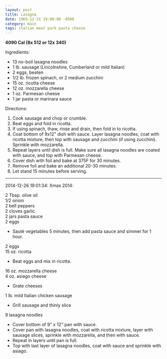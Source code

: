 ```yaml
---
layout: post
title: Lasagna
date: 1969-12-31 19:00:00 -0500
category: main
tags: italian meat pork pasta cheese
---
```

<b>4090 Cal (8x 512 or 12x 340)</b>
  
Ingredients:  
<ul>
	<li>13 no-boil lasagna noodles</li>
	<li>1 lb. sausage (Lincolnshire, Cumberland or mild Italian)</li>
	<li>2 eggs, beaten</li>
	<li>1/2 lb. frozen spinach, or 2 medium zucchini</li>
	<li>15 oz. ricotta cheese</li>
	<li>12 oz. mozzarella cheese</li>
	<li>1 oz. Parmesan cheese</li>
	<li>1 jar pasta or marinara sauce</li>
</ul>
Directions:  
<ol>
	<li>Cook sausage and chop or crumble.</li>
	<li>Beat eggs and fold in ricotta.</li>
	<li>If using spinach, thaw, rinse and drain, then fold in to ricotta.</li>
	<li>Coat bottom of 9x12" dish with sauce. Layer lasagna noodles, coat with ricotta mixture, then top with sausage and zucchini (if using zucchini).  Sprinkle with mozzarella.</li>
	<li>Repeat layers until dish is full. Make sure all lasagna noodles are coated with sauce, and top with Parmesan cheese.</li>
	<li>Cover dish with foil and bake at 375F for 30 minutes.</li>
	<li>Remove foil and bake an additional 20-30 minutes.</li>
	<li>Let stand 15 minutes before serving.</li>
</ol>

---

2014-12-26 19:01:34: Xmas 2014:

2 Tbsp. olive oil  
1/2 onion  
2 bell peppers  
2 cloves garlic  
2 jars pasta sauce  
2 eggs
* Sauté vegetables 5 minutes, then add pasta sauce and simmer for 1 hour.

2 eggs  
15 oz. ricotta
* Beat eggs and mix in ricotta.

16 oz. mozzarella cheese  
4 oz. asiago cheese
* Grate cheeses

1 lb. mild Italian chicken sausage
* Grill sausage and thinly slice

9 lasagna noodles
* Cover bottom of 9" x 12" pan with sauce.
* Cover pan with lasagna noodles, coat with ricotta mixture, layer with sausage slices, sprinkle with mozzarella, and then with sauce.
* Repeat in layers until pan is full.
* Top with last layer of lasagna noodles, coat with sauce and sprinkle with asiago.
